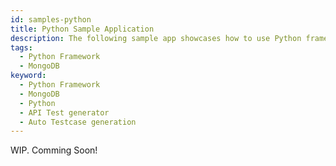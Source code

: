 ```yaml
---
id: samples-python
title: Python Sample Application
description: The following sample app showcases how to use Python framework and the Keploy Platform.
tags:
  - Python Framework
  - MongoDB
keyword:
  - Python Framework
  - MongoDB
  - Python
  - API Test generator
  - Auto Testcase generation
---
```


WIP. Comming Soon!
